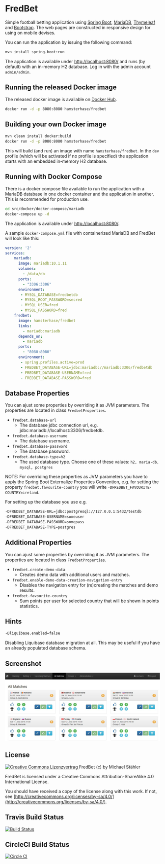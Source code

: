 # FredBet

Simple football betting application using [Spring Boot](https://projects.spring.io/spring-boot/), [MariaDB](https://mariadb.org/), [Thymeleaf](http://www.thymeleaf.org/) and [Bootstrap](http://getbootstrap.com/). The web pages are constructed in responsive design for using on mobile devises.

You can run the application by issuing the following command:

```bash
mvn install spring-boot:run
```

The application is available under [http://localhost:8080/](http://localhost:8080/) and runs (by default) with an in-memory H2 database. Log in with the admin account `admin/admin`.

## Running the released Docker image

The released docker image is available on [Docker Hub](https://hub.docker.com/r/hamsterhase/fredbet).

```bash
docker run -d -p 8080:8080 hamsterhase/fredbet
```

## Building your own Docker image

```bash
mvn clean install docker:build
docker run -d -p 8080:8080 hamsterhase/fredbet
```

This will build (and run) an image with name `hamsterhase/fredbet`. In the `dev` profile (which will be activated if no profile is specified) the application starts with an embedded in-memory H2 database.

## Running with Docker Compose

There is a docker compose file available to run the application with a MariaDB database in one docker container and the application in another. This is recommended for production use.

```bash
cd src/docker/docker-compose/mariadb
docker-compose up -d
```

The application is available under [http://localhost:8080/](http://localhost:8080/).

A sample `docker-compose.yml` file with containerized MariaDB and FredBet will look like this:

```yml
version: '2'
services:
    mariadb:
      image: mariadb:10.1.11
      volumes:
        - /data/db
      ports:
        - "3306:3306"
      environment:
       - MYSQL_DATABASE=fredbetdb
       - MYSQL_ROOT_PASSWORD=secred
       - MYSQL_USER=fred
       - MYSQL_PASSWORD=fred
    fredbet:
      image: hamsterhase/fredbet
      links:
        - mariadb:mariadb
      depends_on:
        - mariadb
      ports:
        - "8080:8080"
      environment:
       - spring.profiles.active=prod
       - FREDBET_DATABASE-URL=jdbc:mariadb://mariadb:3306/fredbetdb
       - FREDBET_DATABASE-USERNAME=fred
       - FREDBET_DATABASE-PASSWORD=fred
```

## Database Properties

You can ajust some properties by overriding it as JVM parameters. The properties are located in class `FredbetProperties`.

- `fredbet.database-url`
	- The database jdbc connection url, e.g. jdbc:mariadb://localhost:3306/fredbetdb.
- `fredbet.database-username`
	- The database username.
- `fredbet.database-password`
	- The database password.
- `fredbet.database-type=h2`
	- The used database type. Choose one of these values: `h2, maria-db, mysql, postgres`

NOTE: For overriding these properties as JVM parameters you have to apply the Spring Boot Externalize Properties Convention, e.g. for setting the property `fredbet.favourite-country` you will write `-DFREDBET_FAVOURITE-COUNTRY=ireland`.

For setting up the database you use e.g.

```bash
-DFREDBET_DATABASE-URL=jdbc:postgresql://127.0.0.1:5432/testdb
-DFREDBET_DATABASE-USERNAME=someuser
-DFREDBET_DATABASE-PASSWORD=somepass
-DFREDBET_DATABASE-TYPE=postgres
```

## Additional Properties

You can ajust some properties by overriding it as JVM parameters. The properties are located in class `FredbetProperties`.

- `fredbet.create-demo-data`
	- Creates demo data with additional users and matches.
- `fredbet.enable-demo-data-creation-navigation-entry`
	- Disables the navigation entry for (re)creating the matches and demo results.
- `fredbet.favourite-country`
	- Sum points per user for selected country that will be shown in points statistics.

## Hints

```bash
-Dliquibase.enabled=false
```
Disabling Liquibase database migration at all. This may be useful if you have an already populated database schema.

## Screenshot

![FredBet Screenshot](src/docs/screenshot/Screenshot1.jpg?raw=true "FredBet Screenshot")

## License

<a rel="license" href="http://creativecommons.org/licenses/by-sa/4.0/">
	<img alt="Creative Commons Lizenzvertrag" style="border-width:0" src="https://i.creativecommons.org/l/by-sa/4.0/88x31.png" />
</a> FredBet (c) by Michael Stähler

FredBet is licensed under a Creative Commons Attribution-ShareAlike 4.0 International License.

You should have received a copy of the license along with this work. If not, see [http://creativecommons.org/licenses/by-sa/4.0/](http://creativecommons.org/licenses/by-sa/4.0/).

## Travis Build Status
[![Build Status](https://travis-ci.org/fred4jupiter/fredbet.svg?branch=master)](https://travis-ci.org/fred4jupiter/fredbet)

## CircleCI Build Status

[![Circle CI](https://circleci.com/gh/fred4jupiter/fredbet.svg?style=shield)](https://circleci.com/gh/fred4jupiter/fredbet)


